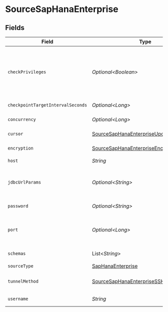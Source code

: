 # SourceSapHanaEnterprise


## Fields

| Field                                                                                                                                                                                                                                                                                                                                            | Type                                                                                                                                                                                                                                                                                                                                             | Required                                                                                                                                                                                                                                                                                                                                         | Description                                                                                                                                                                                                                                                                                                                                      |
| ------------------------------------------------------------------------------------------------------------------------------------------------------------------------------------------------------------------------------------------------------------------------------------------------------------------------------------------------ | ------------------------------------------------------------------------------------------------------------------------------------------------------------------------------------------------------------------------------------------------------------------------------------------------------------------------------------------------ | ------------------------------------------------------------------------------------------------------------------------------------------------------------------------------------------------------------------------------------------------------------------------------------------------------------------------------------------------ | ------------------------------------------------------------------------------------------------------------------------------------------------------------------------------------------------------------------------------------------------------------------------------------------------------------------------------------------------ |
| `checkPrivileges`                                                                                                                                                                                                                                                                                                                                | *Optional\<Boolean>*                                                                                                                                                                                                                                                                                                                             | :heavy_minus_sign:                                                                                                                                                                                                                                                                                                                               | When this feature is enabled, during schema discovery the connector will query each table or view individually to check access privileges and inaccessible tables, views, or columns therein will be removed. In large schemas, this might cause schema discovery to take too long, in which case it might be advisable to disable this feature. |
| `checkpointTargetIntervalSeconds`                                                                                                                                                                                                                                                                                                                | *Optional\<Long>*                                                                                                                                                                                                                                                                                                                                | :heavy_minus_sign:                                                                                                                                                                                                                                                                                                                               | How often (in seconds) a stream should checkpoint, when possible.                                                                                                                                                                                                                                                                                |
| `concurrency`                                                                                                                                                                                                                                                                                                                                    | *Optional\<Long>*                                                                                                                                                                                                                                                                                                                                | :heavy_minus_sign:                                                                                                                                                                                                                                                                                                                               | Maximum number of concurrent queries to the database.                                                                                                                                                                                                                                                                                            |
| `cursor`                                                                                                                                                                                                                                                                                                                                         | [SourceSapHanaEnterpriseUpdateMethod](../../models/shared/SourceSapHanaEnterpriseUpdateMethod.md)                                                                                                                                                                                                                                                | :heavy_check_mark:                                                                                                                                                                                                                                                                                                                               | Configures how data is extracted from the database.                                                                                                                                                                                                                                                                                              |
| `encryption`                                                                                                                                                                                                                                                                                                                                     | [SourceSapHanaEnterpriseEncryption](../../models/shared/SourceSapHanaEnterpriseEncryption.md)                                                                                                                                                                                                                                                    | :heavy_check_mark:                                                                                                                                                                                                                                                                                                                               | The encryption method with is used when communicating with the database.                                                                                                                                                                                                                                                                         |
| `host`                                                                                                                                                                                                                                                                                                                                           | *String*                                                                                                                                                                                                                                                                                                                                         | :heavy_check_mark:                                                                                                                                                                                                                                                                                                                               | Hostname of the database.                                                                                                                                                                                                                                                                                                                        |
| `jdbcUrlParams`                                                                                                                                                                                                                                                                                                                                  | *Optional\<String>*                                                                                                                                                                                                                                                                                                                              | :heavy_minus_sign:                                                                                                                                                                                                                                                                                                                               | Additional properties to pass to the JDBC URL string when connecting to the database formatted as 'key=value' pairs separated by the symbol '&'. (example: key1=value1&key2=value2&key3=value3).                                                                                                                                                 |
| `password`                                                                                                                                                                                                                                                                                                                                       | *Optional\<String>*                                                                                                                                                                                                                                                                                                                              | :heavy_minus_sign:                                                                                                                                                                                                                                                                                                                               | The password associated with the username.                                                                                                                                                                                                                                                                                                       |
| `port`                                                                                                                                                                                                                                                                                                                                           | *Optional\<Long>*                                                                                                                                                                                                                                                                                                                                | :heavy_minus_sign:                                                                                                                                                                                                                                                                                                                               | Port of the database.<br/>SapHana Corporations recommends the following port numbers:<br/>443 - Default listening port for SAP HANA cloud client connections to the listener.                                                                                                                                                                    |
| `schemas`                                                                                                                                                                                                                                                                                                                                        | List\<*String*>                                                                                                                                                                                                                                                                                                                                  | :heavy_minus_sign:                                                                                                                                                                                                                                                                                                                               | The list of schemas to sync from. Defaults to user. Case sensitive.                                                                                                                                                                                                                                                                              |
| `sourceType`                                                                                                                                                                                                                                                                                                                                     | [SapHanaEnterprise](../../models/shared/SapHanaEnterprise.md)                                                                                                                                                                                                                                                                                    | :heavy_check_mark:                                                                                                                                                                                                                                                                                                                               | N/A                                                                                                                                                                                                                                                                                                                                              |
| `tunnelMethod`                                                                                                                                                                                                                                                                                                                                   | [SourceSapHanaEnterpriseSSHTunnelMethod](../../models/shared/SourceSapHanaEnterpriseSSHTunnelMethod.md)                                                                                                                                                                                                                                          | :heavy_check_mark:                                                                                                                                                                                                                                                                                                                               | Whether to initiate an SSH tunnel before connecting to the database, and if so, which kind of authentication to use.                                                                                                                                                                                                                             |
| `username`                                                                                                                                                                                                                                                                                                                                       | *String*                                                                                                                                                                                                                                                                                                                                         | :heavy_check_mark:                                                                                                                                                                                                                                                                                                                               | The username which is used to access the database.                                                                                                                                                                                                                                                                                               |